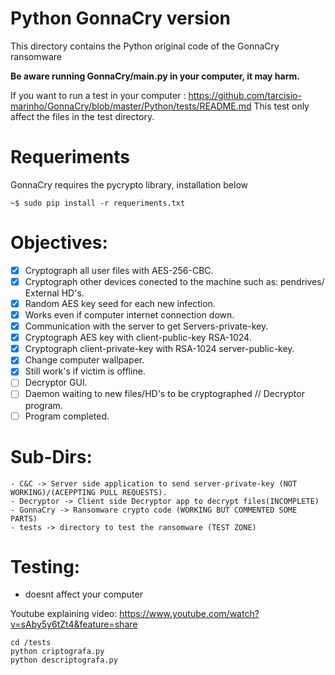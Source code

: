 # Python GonnaCry version
This directory contains the Python original code of the GonnaCry ransomware

**Be aware running GonnaCry/main.py in your computer, it may harm.**

If you want to run a test in your computer : https://github.com/tarcisio-marinho/GonnaCry/blob/master/Python/tests/README.md
This test only affect the files in the test directory.


# Requeriments 
GonnaCry requires the pycrypto library, installation below

    ~$ sudo pip install -r requeriments.txt

# Objectives:
- [x] Cryptograph all user files with AES-256-CBC.
- [x] Cryptograph other devices conected to the machine such as: pendrives/ External HD's.
- [x] Random AES key seed for each new infection.
- [x] Works even if computer internet connection down.
- [x] Communication with the server to get Servers-private-key.
- [x] Cryptograph AES key with client-public-key RSA-1024.
- [x] Cryptograph client-private-key with RSA-1024 server-public-key.
- [x] Change computer wallpaper.
- [x] Still work's if victim is offline.
- [ ] Decryptor GUI.
- [ ] Daemon waiting to new files/HD's to be cryptographed // Decryptor program.
- [ ] Program completed.

# Sub-Dirs:
    - C&C -> Server side application to send server-private-key (NOT WORKING)/(ACEPPTING PULL REQUESTS).
    - Decryptor -> Client side Decryptor app to decrypt files(INCOMPLETE)
    - GonnaCry -> Ransomware crypto code (WORKING BUT COMMENTED SOME PARTS)
    - tests -> directory to test the ransomware (TEST ZONE)

# Testing:
- doesnt affect your computer 

Youtube explaining video: https://www.youtube.com/watch?v=sAby5y6tZt4&feature=share

    cd /tests
    python criptografa.py
    python descriptografa.py
